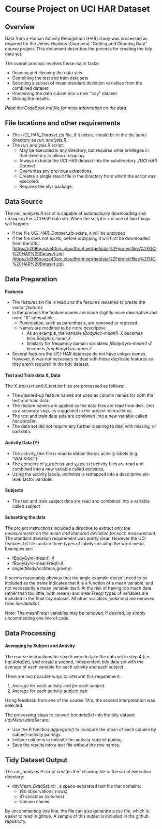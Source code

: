 Course Project on UCI HAR Dataset
========================

## Overview

Data from a Human Activity Recognition (HAR) study was processed as required for the Johns Hopkins (Coursera) "Getting and Cleaning Data" course project.  This document describes the process for creating the _tidy_ data set.   

The overall process involves these major tasks:

* Reading and cleaning the data sets
* Combining the test and train data sets 
* Selecting a subset of mean standard deviation variables from the combined dataset
* Processing the data subset into a new "tidy" dataset
* Storing the results.

_Read the CodeBook.md file for more information on the data_

## File locations and other requirements

* The _UCI_HAR_Dataset.zip_  file, if it exists, should be in the the same directory as _run_analysis.R_.
* The _run_analysis.R_ script:
    * May be executed in any directory, but requires write privileges in that directory to allow unzipping.
    * Always extracts the UCI HAR dataset into the subdirectory _./UCI HAR Dataset_.
    * Overwrites any previous extractions.
    * Creates a single result file in the directory from which the script was executed.
    * Requires the plyr package.
     

## Data Source

The _run_analysis.R_ script is capable of automatically downloading and unzipping the UCI HAR data set.  When the script is run one of two things will happen:

* If the file _UCI_HAR_Dataset.zip_ exists, it will be unzipped
* If the file does not exists, before unzipping it will first be downloaded from the URL: [https://d396qusza40orc.cloudfront.net/getdata%2Fprojectfiles%2FUCI%20HAR%20Dataset.zip](https://d396qusza40orc.cloudfront.net/getdata%2Fprojectfiles%2FUCI%20HAR%20Dataset.zip)

## Data Preparation

#### Features
* The features.txt file is read and the features renamed to create the vector _features_
* In the process the feature names are made slightly more descriptive and more "R" compatible.
    * Punctuation, such as parenthesis, are removed or replaced
    * Names are modified to be more descriptive
        - As an example, the variable _tBodyAcc-mean()-X_ becomes _time.BodyAcc.mean.X_
        - Similarly for frequency domain variables: _fBodyGyro-mean()-Z_ becomes _freq.BodyGyro.mean.Z_
* Several features the UCI-HAR database do not have unique names.  However, it was not necessary to deal with these duplicate features as they aren't required in the tidy dataset.

#### Test and Train data X_Data
The _X_train.txt_ and _X_test.txt_ files are processed as follows:

* The cleaned-up feature names are used as column names for both the test and train data.
* The feature names are applied as the data files are read from disk. (not as a separate step, as suggested in the project instructions).
* The test and train data sets are combined into a new variable called _har.dataSet_.
* The data set did not require any further cleaning to deal with missing, or bad data.

#### Activity Data (Y)
* The activity_text file is read to obtain the six activity labels (e.g. "WALKING").
* The contents of _y_train.txt_ and _y_test.txt_ activity files are read and combined into a new variable called _activities_.
* Using the activity labels, _activities_ is remapped into a descriptive six-level factor variable.

#### Subjects
* The test and train subject data are read and combined into a variable called _subject_


#### Subsetting the data
The project instructions included a directive to _extract only the measurements on the mean and standard deviation for each measurement._  The standard deviation requirement was pretty clear.  However the UCI features.txt file contain three types of labels including the word mean.  Examples are:

* fBodyGyro-mean()-X
* fBodyGyro-meanFreq()-X
* angle(tBodyAccMean,gravity)

It seems reasonably obvious that the angle example doesn't need to be included as the name indicates that it is a function of a mean variable, and not necessarily a mean variable itself.  At the risk of having too much data rather than too little, both mean() and meanFreq() types of variables are included in the final tidy dataset. All other variables (columns) are removed from _har.dataSet_.

Note: The meanFreq() variables may be removed, if desired, by simply uncommenting one line of code.

## Data Processing
#### Averaging by Subject and Activity
The course instructions for step 5 were to take the data set in step 4 (i.e. _har.dataSet_), and create a second, independent tidy data set with the average of each variable for each activity and each subject.

There are two possible ways to interpret this requirement:

1. Average for each activity and _for_ each subject.
2. Average for each activity-subject pair.

Using feedback from one of the course TA's, the second interpretation was selected.

The processing steps to convert _har.dataSet_ into the tidy dataset _tidyMean.dataSet_ are:

* Use the R function _aggregate()_  to compute the mean of each column by subject-activity pairings.  
* Include columns to indicate the activity-subject pairing.
* Save the results into a text file without the row names.

## Tidy Dataset Output
The _run_analysis.R_ script creates the following file in the script execution directory:

* _tidyMean_DataSet.txt_ , a space-separated text file that contains:
    * 180 observations (rows)
    * 81 variables (columns)
    * Column names
    
By uncommenting one line, the file can also generate a csv file, which is easier to read in github.  A sample of this output is included in the github repository.
